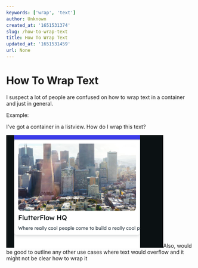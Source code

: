 ```yaml
---
keywords: ['wrap', 'text']
author: Unknown
created_at: '1651531374'
slug: /how-to-wrap-text
title: How To Wrap Text
updated_at: '1651531459'
url: None
---
```

# How To Wrap Text

I suspect a lot of people are confused on how to wrap text in a container and just in general.

Example:

I've got a container in a listview. How do I wrap this text?

![](../assets/20250430121501151202.png)Also, would be good to outline any other use cases where text would overflow and it might not be clear how to wrap it